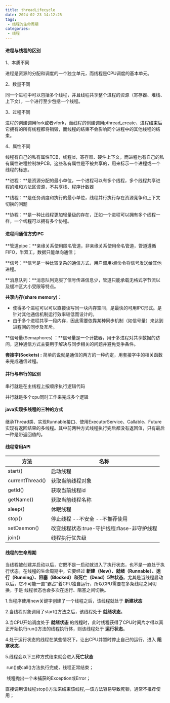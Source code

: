 ```yaml
---
title: threadLifecycle
date: 2024-02-23 14:12:25
tags: 
 - 线程的生命周期
categories: 
 - 线程
---
```


#### 进程与线程的区别

1、本质不同

进程是资源的分配和调度的一个独立单元，而线程是CPU调度的基本单元。

2、数量不同

同一个进程中可以包括多个线程，并且线程共享整个进程的资源（寄存器、堆栈、上下文），一个进行至少包括一个线程。

3、过程不同

进程的创建调用fork或者vfork，而线程的创建调用pthread_create，进程结束后它拥有的所有线程都将销毁，而线程的结束不会影响同个进程中的其他线程的结束。

4、属性不同

线程有自己的私有属性TCB，线程id，寄存器、硬件上下文，而进程也有自己的私有属性进程控制块PCB，这些私有属性是不被共享的，用来标示一个进程或一个线程的标志。

**进程：**是资源分配的最小单位，一个进程可以有多个线程，多个线程共享进程的堆和方法区资源，不共享栈、程序计数器

**线程：**是任务调度和执行的最小单位，线程并行执行存在资源竞争和上下文切换的问题

**协程：**是一种比线程更加轻量级的存在，正如一个进程可以拥有多个线程一样，一个线程可以拥有多个协程。



#### 进程间通信方式IPC

**管道pipe：**亲缘关系使用匿名管道，非亲缘关系使用命名管道，管道遵循FIFO，半双工，数据只能单向通信；

**信号：**信号是一种比较复杂的通信方式，用户调用kill命令将信号发送给其他进程。

**消息队列：**消息队列克服了信号传递信息少，管道只能承载无格式字节流以及缓冲区大小受限等特点。

**共享内存(share memory)：**

- 使得多个进程可以可以直接读写同一块内存空间，是最快的可用IPC形式。是针对其他通信机制运行效率较低而设计的。
- 由于多个进程共享一段内存，因此需要依靠某种同步机制（如信号量）来达到进程间的同步及互斥。

**信号量(Semaphores) ：**信号量是⼀个计数器，⽤于多进程对共享数据的访问，这种通信⽅式主要⽤于解决与同步相关的问题并避免竞争条件。

**套接字(Sockets) :** 简单的说就是通信的两⽅的⼀种约定，⽤套接字中的相关函数来完成通信过程。

#### 并行与串行的区别

串行就是在主线程上按顺序执行逻辑代码

并行就是多个cpu同时工作来完成多个逻辑

#### java实现多线程的三种的方式

继承Thread类、实现Runnable接口、使用ExecutorService、Callable、Future实现有返回结果的多线程。其中前两种方式线程执行完后都没有返回值，只有最后一种是带返回值的。

####  线程常用API

| 方法            | 名称                                        |
| --------------- | ------------------------------------------- |
| start()         | 启动线程                                    |
| currentThread() | 获取当前线程对象                            |
| getId()         | 获取当前线程id                              |
| getName()       | 获取当前线程名称                            |
| sleep()         | 休眠线程                                    |
| stop()          | 停止线程 --不安全 --不推荐使用              |
| setDaemon()     | 改变线程状态:true-守护线程:flase-非守护线程 |
| join()          | 线程执行优先级                              |

#### 线程的生命周期

当线程被创建并启动以后，它既不是一启动就进入了执行状态，也不是一直处于执行状态。在线程的生命周期中，它要经过 **新建（New）、就绪（Runnable）、运行（Running）、阻塞（Blocked）和死亡（Dead）5种状态**。尤其是当线程启动以后，它不可能一直"霸占"着CPU独自运行，所以CPU需要在多条线程之间切换，于是 线程状态也会多次在运行、阻塞之间切换。

1.当程序使用new关键字创建了一个线程之后，该线程就处于 **新建状态**

2.当线程对象调用了start()方法之后，该线程处于 **就绪状态**。

3.当CPU开始调度处于 **就绪状态** 的线程时，此时线程获得了CPU时间片才得以真正开始执行run()方法的线程执行体，则该线程处于 **运行状态**。

4.处于运行状态的线程在某些情况下，让出CPU并暂时停止自己的运行，进入 **阻塞状态**。

5.线程会以下三种方式结束就会进入**死亡状态**	

​	run()或call()方法执行完成，线程正常结束；

​	线程抛出一个未捕获的Exception或Error；

​	直接调用该线程stop()方法来结束该线程,—该方法容易导致死锁，通常不推荐使用；